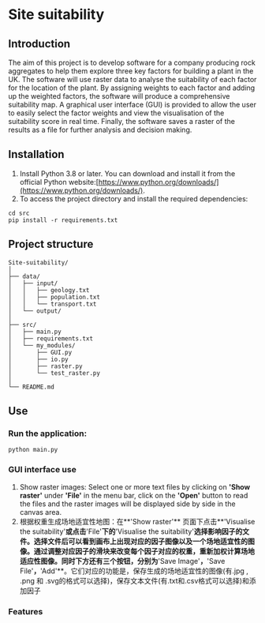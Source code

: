 # Site suitability
## Introduction
The aim of this project is to develop software for a company producing rock aggregates to help them explore three key factors for building a plant in the UK. The software will use raster data to analyse the suitability of each factor for the location of the plant. By assigning weights to each factor and adding up the weighted factors, the software will produce a comprehensive suitability map. A graphical user interface (GUI) is provided to allow the user to easily select the factor weights and view the visualisation of the suitability score in real time. Finally, the software saves a raster of the results as a file for further analysis and decision making.
## Installation
1. Install Python 3.8 or later. You can download and install it from the official Python website:[https://www.python.org/downloads/](https://www.python.org/downloads/).
2. To access the project directory and install the required dependencies:
```
cd src
pip install -r requirements.txt
```
## Project structure
```
Site-suitability/
│
├── data/
│   ├── input/
│   │   ├── geology.txt
│   │   ├── population.txt
│   │   └── transport.txt
│   └── output/
│
├── src/
│   ├── main.py
│   ├── requirements.txt
│   └── my_modules/
│       ├── GUI.py
│       ├── io.py
│       ├── raster.py
│       └── test_raster.py
│
└── README.md
```
## Use
### Run the application:
```
python main.py
```
### GUI interface use
1. Show raster images: Select one or more text files by clicking on **'Show raster'** under **'File'** in the menu bar, click on the **'Open'** button to read the files and the raster images will be displayed side by side in the canvas area.
2. 根据权重生成场地适宜性地图：在**'Show raster'** 页面下点击**'Visualise the suitability'**或点击**'File'**下的**'Visualise the suitability'**选择影响因子的文件。选择文件后可以看到画布上出现对应的因子图像以及一个场地适宜性的图像。通过调整对应因子的滑块来改变每个因子对应的权重，重新加权计算场地适应性图像。同时下方还有三个按钮，分别为**'Save Image'**，**'Save File'**，**'Add'**。它们对应的功能是，保存生成的场地适宜性的图像(有.jpg , .png 和 .svg的格式可以选择)，保存文本文件(有.txt和.csv格式可以选择)和添加因子
### Features

